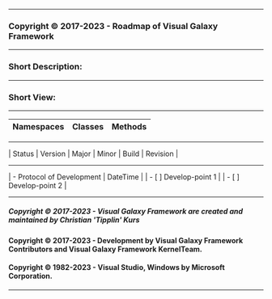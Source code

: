 ----
### Copyright © 2017-2023 - Roadmap of Visual Galaxy Framework
----
### Short Description:
----
### Short View:
----
| Namespaces | Classes | Methods |
| ---------- | ------- | ------- |
----
| Status		| Version | Major | Minor | Build | Revision |

----
| - Protocol of Development | DateTime |
| - [ ] Develop-point 1 |
| - [ ] Develop-point 2 |

----
##### Copyright © 2017-2023 - Visual Galaxy Framework are created and maintained by Christian 'Tipplin' Kurs
#### Copyright © 2017-2023 - Development by Visual Galaxy Framework Contributors and Visual Galaxy Framework KernelTeam.
#### Copyright © 1982-2023 - Visual Studio, Windows by Microsoft Corporation.
----
